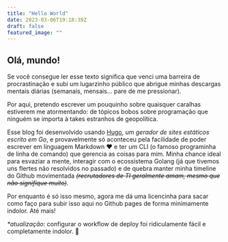 ```yaml
---
title: "Hello World"
date: 2023-03-06T19:18:39Z
draft: false
featured_image: ""
---
```


## Olá, mundo!

Se você consegue ler esse texto significa que venci uma barreira de procrastinação e subi um lugarzinho público que abrigue minhas descargas mentais diárias (semanais, mensais... pare de me pressionar). 

Por aqui, pretendo escrever um pouquinho sobre quaisquer caralhas estiverem me atormentando: de tópicos bobos sobre programação que ninguém se importa à takes estranhos de geopolítica. 

Esse blog foi desenvolvido usando [Hugo](https://gohugo.io/), _um gerador de sites estáticos escrito em Go_, e provavelmente só aconteceu pela facilidade de poder escrever em linguagem Markdown ❤️ e ter um CLI (o famoso programinha de linha de comando) que gerencia as coisas para mim. Minha chance ideal para esvaziar a mente, interagir com o ecossistema Golang (já que tivemos uns flertes não resolvidos no passado) e de quebra manter minha timeline do Github movimentada _~~(recrutadores de TI geralmente amam, mesmo que não signifique muito)~~_. 

Por enquanto é só isso mesmo, agora me dá uma licencinha para sacar como faço para subir isso aqui no Github pages de forma minimamente indolor. Até mais!

_**atualização*:_ configurar o workflow de deploy foi ridiculamente fácil e completamente indolor. 💫
